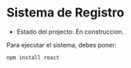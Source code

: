 <h1>Sistema de Registro</h1>

- Estado del projecto: En construccion.

Para ejecutar el sistema, debes poner:

```npm install react```
